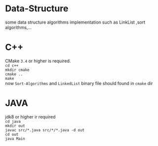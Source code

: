 # Data-Structure
some data structure algorithms implementation such as LinkList ,sort algorithms,...         
# C++
CMake `3.4` or higher is required.     
`cd c++`      
`mkdir cmake`    
`cmake ..`    
`make`   
now `Sort-Algorithms` and `LinkedList` binary file should found in `cmake` dir
# JAVA
jdk8 or higher ir required     
`cd java`   
`mkdir out`     
`javac src/*.java src/*/*.java -d out`          
`cd out`         
`java Main`       
